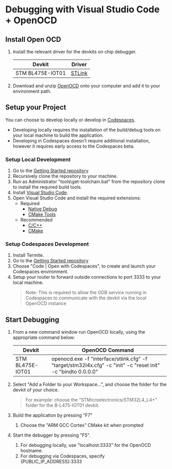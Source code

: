 # Debugging with Visual Studio Code + OpenOCD


## Install Open OCD

1. Install the relevant driver for the devkits on chip debugger.

    |Devkit  |Driver |
    |---------|---------|
    |STM BL475E-IOT01|[STLink](https://www.st.com/en/development-tools/stsw-link004.html)|

1. Download and unzip [OpenOCD](https://gnutoolchains.com/arm-eabi/openocd) onto your computer and add it to your environment path.

## Setup your Project

You can choose to develop locally or develop in [Codespaces](https://github.com/features/codespaces).

* Developing locally requires the installation of the build/debug tools on your local machine to build the application.
* Developing in Codespaces doesn't require additional installation, however it requires early access to the Codespaces beta.


### Setup Local Development


1. Go to the [Getting Started repository](https://github.com/azure-rtos/getting-started)
1. Recursively clone the repository to your machine.
1. Run as Administrator "tools\get-toolchain.bat" from the repository clone to install the required build tools.
1. Install [Visual Studio Code](https://code.visualstudio.com).
1. Open Visual Studio Code and install the required extensions:
    * Required
      * [Native Debug](https://marketplace.visualstudio.com/items?itemName=webfreak.debug)
      * [CMake Tools](https://marketplace.visualstudio.com/items?itemName=ms-vscode.cmake-tools)
    * Recommended
      * [C/C++](https://marketplace.visualstudio.com/items?itemName=ms-vscode.cpptools)
      * [CMake](https://marketplace.visualstudio.com/items?itemName=twxs.cmake)

### Setup Codespaces Development

1. Install Termite.
1. Go to the [Getting Started repository](https://github.com/azure-rtos/getting-started)
1. Choose "Code | Open with Codespaces", to create and launch your Codespaces environment.
1. Setup your router to forward outside connections to port 3333 to your local machine.
    > Note: This is required to allow the GDB service running in Codespaces to communicate with the devkit via the local OpenOCD instance

## Start Debugging

1. From a new command window run OpenOCD locally, using the appropriate command below:

    |Devkit  |OpenOCD Command |
    |---------|---------|
    |STM BL475E-IOT01 |openocd.exe -f "interface/stlink.cfg" -f "target/stm32l4x.cfg" -c "init" -c "reset init" -c "bindto 0.0.0.0" |

1. Select "Add a Folder to your Workspace...", and choose the folder for the devkit of your choice.
    > For example: choose the "STMicroelectronics/STM32L4_L4+" folder for the B-L475-IOT01 devkit.

1. Build the application by pressing "F7"
    1. Choose the "ARM GCC Cortex" CMake kit when prompted

1. Start the debugger by pressing "F5".
    1. For debugging locally, use "localhost:3333" for the OpenOCD hostname.
    1. For debugging via Codespaces, specify {PUBLIC_IP_ADDRESS}:3333
